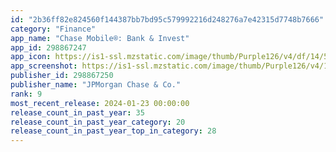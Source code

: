 ```yaml
---
id: "2b36ff82e824560f144387bb7bd95c579992216d248276a7e42315d7748b7666"
category: "Finance"
app_name: "Chase Mobile®: Bank & Invest"
app_id: 298867247
app_icon: https://is1-ssl.mzstatic.com/image/thumb/Purple126/v4/df/14/5c/df145c27-ea57-bcfd-b54b-66d758c46049/ChaseAppIcons-0-0-1x_U007emarketing-0-7-0-0-85-220.jpeg/1024x1024bb.png
app_screenshot: https://is1-ssl.mzstatic.com/image/thumb/Purple126/v4/11/9d/c0/119dc04b-60af-2f69-2cfb-4a122ee08f54/f8e676a8-a075-4617-b7e9-36d6f0ba9fae_chase-app-iphone-1284x2778-screen_1__U00281_U0029.jpg/1284x2778bb.png
publisher_id: 298867250
publisher_name: "JPMorgan Chase & Co."
rank: 9
most_recent_release: 2024-01-23 00:00:00
release_count_in_past_year: 35
release_count_in_past_year_category: 20
release_count_in_past_year_top_in_category: 28
---
```

